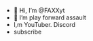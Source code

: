- 👋 Hi, I’m @FAXXyt
- 👀 I’m play forward assault
-    I,m YouTuber.  Discord
- subscribe

<!---
FAXXyt/FAXXyt is a ✨ special ✨ repository because its `README.md` (this file) appears on your GitHub profile.
You can click the Preview link to take a look at your changes.
--->
